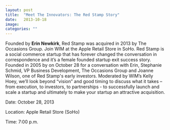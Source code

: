 ```yaml
---
layout: post
title:  "Meet The Innovators: The Red Stamp Story"
date:   2013-10-18
image: 
categories: ""
---
```


Founded by **Erin Newkirk**, Red Stamp was acquired in 2013 by The Occasions Group. Join WIM at the Apple Retail Store in SoHo.  Red Stamp is a social commerce startup that has forever changed the conversation in correspondence and it’s a female founded startup exit success story. Founded in 2005 by on October 28 for a conversation with Erin, Stephanie Schmid, VP Business Development, The Occasions Group and Joanne Wilson, one of Red Stamp's early investors. Moderated by WIM’s Kelly Hoey, we’ll look beyond “vision” and good timing to discuss what it takes – from execution, to investors, to partnerships  - to successfully launch and scale a startup and ultimately to make your startup an attractive acquisition.

 

Date: October 28, 2013

Location: Apple Retail Store (SoHo)

Time: 7:00 p.m.